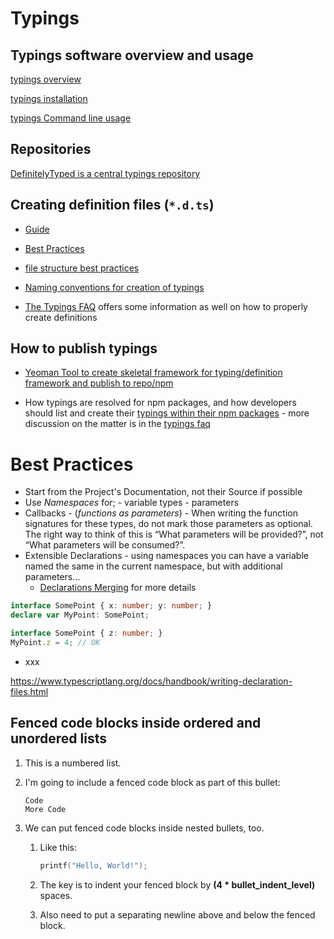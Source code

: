 # Typings

## Typings software overview and usage

[typings overview](https://github.com/typings/typings)

[typings installation](https://github.com/typings/typings/blob/master/docs/faq.md#where-do-the-type-definitions-install)

[typings Command line usage](https://github.com/typings/typings/blob/master/docs/commands.md)

## Repositories

[DefinitelyTyped is a central typings repository](https://github.com/DefinitelyTyped/DefinitelyTyped/tree/master/react)

## Creating definition files (`*.d.ts`)

* [Guide](https://typescript.codeplex.com/wikipage?title=Writing%20Definition%20%28.d.ts%29%20Files) 

* [Best Practices](http://definitelytyped.org/guides/best-practices.html)

* [file structure best practices](https://github.com/typings/discussions/issues/15)

* [Naming conventions for creation of typings](https://typescript.codeplex.com/wikipage?title=Writing%20Definition%20%28.d.ts%29%20Files)

* [The Typings FAQ](https://github.com/typings/typings/blob/master/docs/faq.md#writing-typings-definitions) offers some information as well on how to properly create definitions

## How to publish typings

* [Yeoman Tool to create skeletal framework for typing/definition framework and publish to repo/npm](https://github.com/typings/generator-typings)

* How typings are resolved for npm packages, and how developers should list and create their [typings within their npm packages](https://www.typescriptlang.org/docs/handbook/typings-for-npm-packages.html)
		- more discussion on the matter is in the [typings faq](https://github.com/typings/typings/blob/master/docs/faq.md#should-i-use-the-typings-field-in-packagejson)




# Best Practices

* Start from the Project's Documentation, not their Source if possible
* Use _Namespaces_ for;
		- variable types
		- parameters
* Callbacks - (_functions as parameters_) - When writing the function signatures for these types, do not mark those parameters as optional. The right way to think of this is “What parameters will be provided?”, not “What parameters will be consumed?”.
* Extensible Declarations - using namespaces you can have a variable named the same in the current namespace, but with additional parameters...
	- [Declarations Merging](https://www.typescriptlang.org/docs/handbook/declaration-merging.html) for more details
	
```typescript
interface SomePoint { x: number; y: number; }
declare var MyPoint: SomePoint;

interface SomePoint { z: number; }
MyPoint.z = 4; // OK
```

* xxx

<https://www.typescriptlang.org/docs/handbook/writing-declaration-files.html>

## Fenced code blocks inside ordered and unordered lists

1. This is a numbered list.
2. I'm going to include a fenced code block as part of this bullet:

    ```
    Code
    More Code
    ```

3. We can put fenced code blocks inside nested bullets, too.
   1. Like this:

        ```c
        printf("Hello, World!");
        ```

   2. The key is to indent your fenced block by **(4 * bullet_indent_level)** spaces.
   3. Also need to put a separating newline above and below the fenced block.